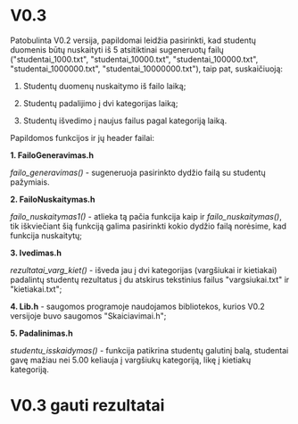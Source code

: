 # V0.3

Patobulinta V0.2 versija, papildomai leidžia pasirinkti, kad studentų duomenis būtų nuskaityti iš 5 atsitiktinai sugeneruotų failų ("studentai_1000.txt", "studentai_10000.txt", "studentai_100000.txt", "studentai_1000000.txt", "studentai_10000000.txt"), taip pat, suskaičiuoją:

1. Studentų duomenų nuskaitymo iš failo laiką;

2. Studentų padalijimo į dvi kategorijas laiką;

3. Studentų išvedimo į naujus failus pagal kategoriją laiką.

Papildomos funkcijos ir jų header failai:

**1. FailoGeneravimas.h**

_failo_generavimas()_ - sugeneruoja pasirinkto dydžio failą su studentų pažymiais.

**2. FailoNuskaitymas.h**

_failo_nuskaitymas1()_ - atlieka tą pačia funkcija kaip ir _failo_nuskaitymas()_, tik iškviečiant šią funkciją galima pasirinkti kokio dydžio failą norėsime, kad funkcija nuskaitytų; 

**3. Ivedimas.h**

_rezultatai_varg_kiet()_ - išveda jau į dvi kategorijas (vargšiukai ir kietiakai) padalintų studentų rezultatus į du atskirus tekstinius failus "vargsiukai.txt" ir "kietiakai.txt";

**4. Lib.h** - saugomos programoje naudojamos bibliotekos, kurios V0.2 versijoje buvo saugomos "Skaiciavimai.h";

**5. Padalinimas.h**

_studentu_isskaidymas()_ - funkcija patikrina studentų galutinį balą, studentai gavę mažiau nei 5.00 keliauja į vargšiukų kategoriją, likę į kietiakų kategoriją.

# V0.3 gauti rezultatai

